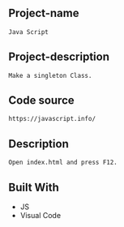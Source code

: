 ## Project-name
	Java Script

## Project-description
	Make a singleton Class.

## Code source
	https://javascript.info/


## Description
	Open index.html and press F12.


## Built With
- JS
- Visual Code

